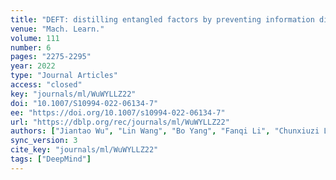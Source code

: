 ```yaml
---
title: "DEFT: distilling entangled factors by preventing information diffusion."
venue: "Mach. Learn."
volume: 111
number: 6
pages: "2275-2295"
year: 2022
type: "Journal Articles"
access: "closed"
key: "journals/ml/WuWYLLZ22"
doi: "10.1007/S10994-022-06134-7"
ee: "https://doi.org/10.1007/s10994-022-06134-7"
url: "https://dblp.org/rec/journals/ml/WuWYLLZ22"
authors: ["Jiantao Wu", "Lin Wang", "Bo Yang", "Fanqi Li", "Chunxiuzi Liu", "Jin Zhou"]
sync_version: 3
cite_key: "journals/ml/WuWYLLZ22"
tags: ["DeepMind"]
---
```

